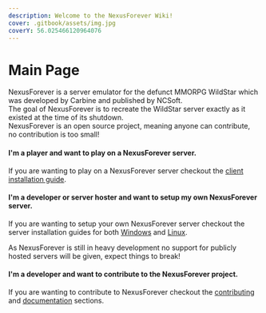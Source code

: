 ```yaml
---
description: Welcome to the NexusForever Wiki!
cover: .gitbook/assets/img.jpg
coverY: 56.025466120964076
---
```


# Main Page

NexusForever is a server emulator for the defunct MMORPG WildStar which was developed by Carbine and published by NCSoft.\
The goal of NexusForever is to recreate the WildStar server exactly as it existed at the time of its shutdown.\
NexusForever is an open source project, meaning anyone can contribute, no contribution is too small!

#### I'm a player and want to play on a NexusForever server.

If you are wanting to play on a NexusForever server checkout the [client installation guide](installation/client-connection-guide/).

#### I'm a developer or server hoster and want to setup my own NexusForever server.

If you are wanting to setup your own NexusForever server checkout the server installation guides for both [Windows](installation/server-install-guide-windows.md) and [Linux](installation/server-install-guide-linux.md).

As NexusForever is still in heavy development no support for publicly hosted servers will be given, expect things to break!

#### I'm a developer and want to contribute to the NexusForever project.

If you are wanting to contribute to NexusForever checkout the [contributing](getting-started/contributing/) and [documentation](broken-reference/) sections.
